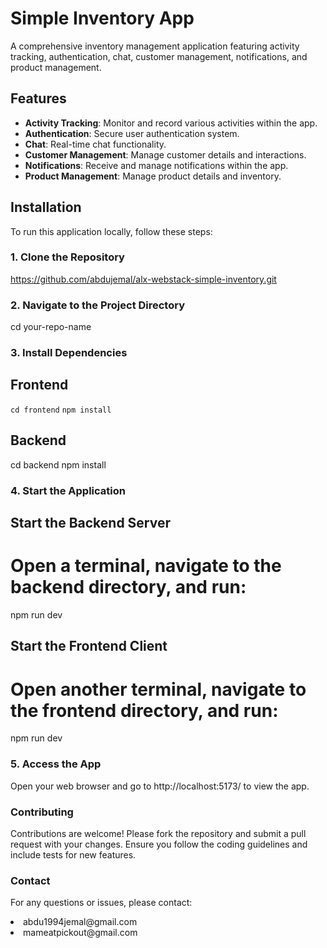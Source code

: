 # Simple Inventory App

A comprehensive inventory management application featuring activity tracking, authentication, chat, customer management, notifications, and product management.

## Features

- **Activity Tracking**: Monitor and record various activities within the app.
- **Authentication**: Secure user authentication system.
- **Chat**: Real-time chat functionality.
- **Customer Management**: Manage customer details and interactions.
- **Notifications**: Receive and manage notifications within the app.
- **Product Management**: Manage product details and inventory.

## Installation

To run this application locally, follow these steps:

### 1. Clone the Repository

https://github.com/abdujemal/alx-webstack-simple-inventory.git

### 2. Navigate to the Project Directory

cd your-repo-name

### 3. Install Dependencies

## Frontend

<code>cd frontend</code>
<code>npm install</code>

## Backend

cd backend
npm install

### 4. Start the Application

## Start the Backend Server

# Open a terminal, navigate to the backend directory, and run:

npm run dev

## Start the Frontend Client

# Open another terminal, navigate to the frontend directory, and run:

npm run dev

### 5. Access the App

Open your web browser and go to http://localhost:5173/ to view the app.

### Contributing

Contributions are welcome! Please fork the repository and submit a pull request with your changes. Ensure you follow the coding guidelines and include tests for new features.

### Contact

For any questions or issues, please contact:

<li style={color:yellow}>abdu1994jemal@gmail.com</li>
<li>mameatpickout@gmail.com</li>



